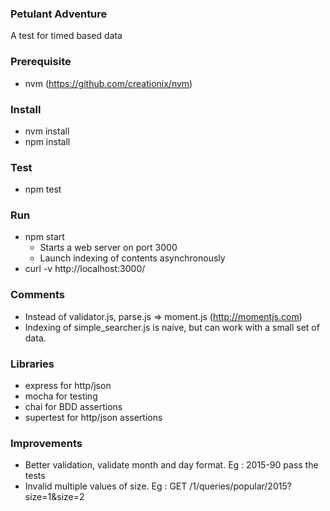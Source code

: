 ### Petulant Adventure
A test for timed based data

### Prerequisite

  * nvm (https://github.com/creationix/nvm)

### Install

  * nvm install
  * npm install

### Test

  * npm test

### Run

  * npm start
    * Starts a web server on port 3000
    * Launch indexing of contents asynchronously
  * curl -v http://localhost:3000/

### Comments

  * Instead of validator.js, parse.js => moment.js (http://momentjs.com)
  * Indexing of simple_searcher.js is naive, but can work with a small set of data.

### Libraries

  * express for http/json
  * mocha for testing
  * chai for BDD assertions
  * supertest for http/json assertions

### Improvements

  * Better validation, validate month and day format. Eg : 2015-90 pass the tests
  * Invalid multiple values of size. Eg : GET /1/queries/popular/2015?size=1&size=2
